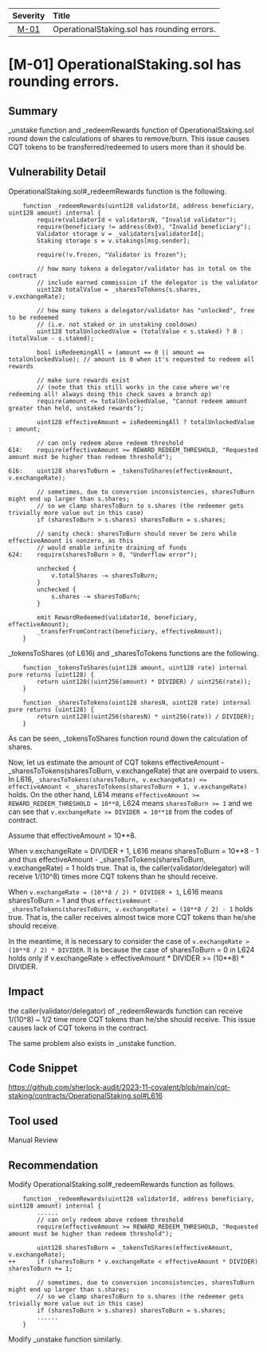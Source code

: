 | Severity | Title | 
|:--:|:---|
| [M-01](#m-01-operationalstakingsol-has-rounding-errors) | OperationalStaking.sol has rounding errors. |



# [M-01] OperationalStaking.sol has rounding errors.

## Summary
_unstake function and _redeemRewards function of OperationalStaking.sol round down the calculations of shares to remove/burn.
This issue causes CQT tokens to be transferred/redeemed to users more than it should be.

## Vulnerability Detail
OperationalStaking.sol#_redeemRewards function is the following.
```solidity
    function _redeemRewards(uint128 validatorId, address beneficiary, uint128 amount) internal {
        require(validatorId < validatorsN, "Invalid validator");
        require(beneficiary != address(0x0), "Invalid beneficiary");
        Validator storage v = _validators[validatorId];
        Staking storage s = v.stakings[msg.sender];

        require(!v.frozen, "Validator is frozen");

        // how many tokens a delegator/validator has in total on the contract
        // include earned commission if the delegator is the validator
        uint128 totalValue = _sharesToTokens(s.shares, v.exchangeRate);

        // how many tokens a delegator/validator has "unlocked", free to be redeemed
        // (i.e. not staked or in unstaking cooldown)
        uint128 totalUnlockedValue = (totalValue < s.staked) ? 0 : (totalValue - s.staked);

        bool isRedeemingAll = (amount == 0 || amount == totalUnlockedValue); // amount is 0 when it's requested to redeem all rewards

        // make sure rewards exist
        // (note that this still works in the case where we're redeeming all! always doing this check saves a branch op)
        require(amount <= totalUnlockedValue, "Cannot redeem amount greater than held, unstaked rewards");

        uint128 effectiveAmount = isRedeemingAll ? totalUnlockedValue : amount;

        // can only redeem above redeem threshold
614:    require(effectiveAmount >= REWARD_REDEEM_THRESHOLD, "Requested amount must be higher than redeem threshold");

616:    uint128 sharesToBurn = _tokensToShares(effectiveAmount, v.exchangeRate);

        // sometimes, due to conversion inconsistencies, sharesToBurn might end up larger than s.shares;
        // so we clamp sharesToBurn to s.shares (the redeemer gets trivially more value out in this case)
        if (sharesToBurn > s.shares) sharesToBurn = s.shares;

        // sanity check: sharesToBurn should never be zero while effectiveAmount is nonzero, as this
        // would enable infinite draining of funds
624:    require(sharesToBurn > 0, "Underflow error");

        unchecked {
            v.totalShares -= sharesToBurn;
        }
        unchecked {
            s.shares -= sharesToBurn;
        }

        emit RewardRedeemed(validatorId, beneficiary, effectiveAmount);
        _transferFromContract(beneficiary, effectiveAmount);
    }
```
_tokensToShares (of L616) and _sharesToTokens functions are the following.
```solidity
    function _tokensToShares(uint128 amount, uint128 rate) internal pure returns (uint128) {
        return uint128((uint256(amount) * DIVIDER) / uint256(rate));
    }

    function _sharesToTokens(uint128 sharesN, uint128 rate) internal pure returns (uint128) {
        return uint128((uint256(sharesN) * uint256(rate)) / DIVIDER);
    }
```
As can be seen, _tokensToShares function round down the calculation of shares.

Now, let us estimate the amount of CQT tokens effectiveAmount - _sharesToTokens(sharesToBurn, v.exchangeRate) that are overpaid to users.
In L616, `_sharesToTokens(sharesToBurn, v.exchangeRate) <= effectiveAmount < _sharesToTokens(sharesToBurn + 1, v.exchangeRate)` holds.
On the other hand, L614 means `effectiveAmount >= REWARD_REDEEM_THRESHOLD = 10**8`, L624 means `sharesToBurn >= 1` and we can see that `v.exchangeRate >= DIVIDER = 10**18` from the codes of contract.

Assume that effectiveAmount = 10**8.

When v.exchangeRate = DIVIDER + 1, L616 means sharesToBurn = 10**8 - 1 and thus effectiveAmount - _sharesToTokens(sharesToBurn, v.exchangeRate) = 1 holds true.
That is, the caller(validator/delegator) will receive 1/(10^8) times more CQT tokens than he should receive.

When `v.exchangeRate = (10**8 / 2) * DIVIDER + 1`, L616 means sharesToBurn = 1 and thus `effectiveAmount - _sharesToTokens(sharesToBurn, v.exchangeRate) = (10**8 / 2) - 1` holds true.
That is, the caller receives almost twice more CQT tokens than he/she should receive.

In the meantime, it is necessary to consider the case of `v.exchangeRate > (10**8 / 2) * DIVIDER`.
It is because the case of sharesToBurn = 0 in L624 holds only if v.exchangeRate > effectiveAmount * DIVIDER >= (10**8) * DIVIDER.

## Impact
the caller(validator/delegator) of _redeemRewards function can receive 1/(10^8) ~ 1/2 time more CQT tokens than he/she should receive.
This issue causes lack of CQT tokens in the contract.

The same problem also exists in _unstake function.

## Code Snippet
https://github.com/sherlock-audit/2023-11-covalent/blob/main/cqt-staking/contracts/OperationalStaking.sol#L616

## Tool used
Manual Review

## Recommendation
Modify OperationalStaking.sol#_redeemRewards function as follows.
```solidity
    function _redeemRewards(uint128 validatorId, address beneficiary, uint128 amount) internal {
        ......
        // can only redeem above redeem threshold
        require(effectiveAmount >= REWARD_REDEEM_THRESHOLD, "Requested amount must be higher than redeem threshold");

        uint128 sharesToBurn = _tokensToShares(effectiveAmount, v.exchangeRate);
++      if (sharesToBurn * v.exchangeRate < effectiveAmount * DIVIDER) sharesToBurn += 1;

        // sometimes, due to conversion inconsistencies, sharesToBurn might end up larger than s.shares;
        // so we clamp sharesToBurn to s.shares (the redeemer gets trivially more value out in this case)
        if (sharesToBurn > s.shares) sharesToBurn = s.shares;
        ......
    }
```
Modify _unstake function similarly.